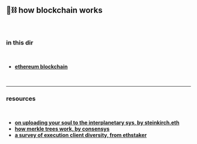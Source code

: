## 🧱⛓ how blockchain works

<br>

### in this dir

<br>

* **[ethereum blockchain](ethereum.md)**



<br>

----

### resources

<br>

* **[on uploading your soul to the interplanetary sys, by steinkirch.eth](https://mirror.xyz/steinkirch.eth/A3iJGhXTJI5fgQoZVgIu3ovPV1P8zrxigpwngm0n4I0)**
* **[how merkle trees work, by consensys](https://media.consensys.net/ever-wonder-how-merkle-trees-work-c2f8b7100ed3)**
* **[a survey of execution client diversity, from ethstaker](https://paragraph.xyz/@ethstaker/execution-client-diversity)**
